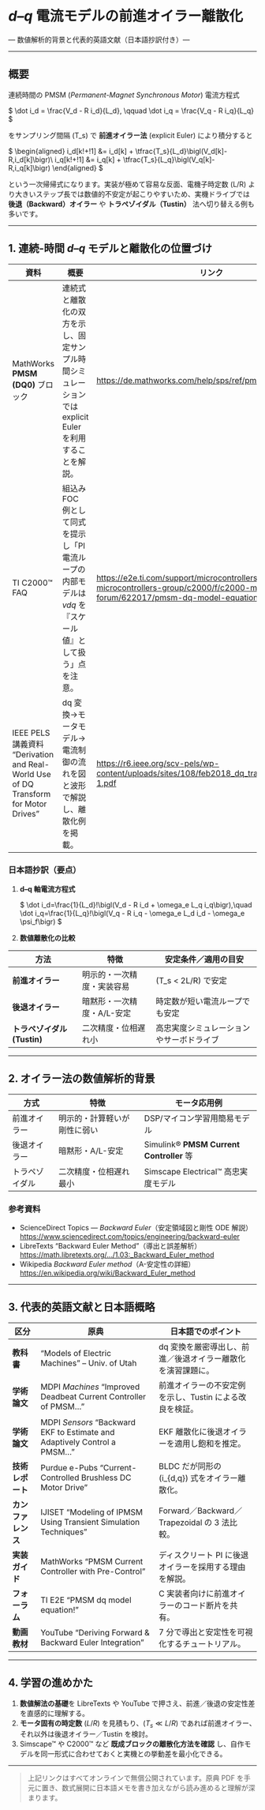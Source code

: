 # *d–q* 電流モデルの前進オイラー離散化  
— 数値解析的背景と代表的英語文献（日本語抄訳付き）—

---

## 概要

連続時間の PMSM (*Permanent-Magnet Synchronous Motor*) 電流方程式  

$
\dot i_d = \frac{V_d - R i_d}{L_d}, \qquad
\dot i_q = \frac{V_q - R i_q}{L_q}
$

をサンプリング間隔 \(T_s\) で **前進オイラー法** (explicit Euler) により積分すると

$
\begin{aligned}
i_d[k\!+\!1] &= i_d[k] + \tfrac{T_s}{L_d}\bigl(V_d[k]-R\,i_d[k]\bigr)\\
i_q[k\!+\!1] &= i_q[k] + \tfrac{T_s}{L_q}\bigl(V_q[k]-R\,i_q[k]\bigr)
\end{aligned}
$

という一次帰帰式になります。実装が極めて容易な反面、電機子時定数 \(L/R\) より大きいステップ長では数値的不安定が起こりやすいため、実機ドライブでは **後退（Backward）オイラー** や **トラペゾイダル（Tustin）** 法へ切り替える例も多いです。

---

## 1. 連続-時間 *d–q* モデルと離散化の位置づけ

| 資料 | 概要 | リンク |
|---|---|---|
| MathWorks **PMSM (DQ0)** ブロック | 連続式と離散化の双方を示し、固定サンプル時間シミュレーションでは explicit Euler を利用することを解説。 | <https://de.mathworks.com/help/sps/ref/pmsmdq0.html> |
| TI C2000™ FAQ | 組込み FOC 例として同式を提示し「PI 電流ループの内部モデルは *vdq* を『スケール値』として扱う」点を注意。 | <https://e2e.ti.com/support/microcontrollers/c2000-microcontrollers-group/c2000/f/c2000-microcontrollers-forum/622017/pmsm-dq-model-equation> |
| IEEE PELS 講義資料 “Derivation and Real-World Use of DQ Transform for Motor Drives” | dq 変換→モータモデル→電流制御の流れを図と波形で解説し、離散化例を掲載。 | <https://r6.ieee.org/scv-pels/wp-content/uploads/sites/108/feb2018_dq_transform_ogorman-1.pdf> |

### 日本語抄訳（要点）

1. **d–q 軸電流方程式**

   $
   \dot i_d=\frac{1}{L_d}\!\bigl(V_d - R i_d + \omega_e L_q i_q\bigr),\quad
   \dot i_q=\frac{1}{L_q}\!\bigl(V_q - R i_q - \omega_e L_d i_d - \omega_e \psi_f\bigr)
   $

2. **数値離散化の比較**

| 方法 | 特徴 | 安定条件／適用の目安 |
|------|------|------------------|
| **前進オイラー** | 明示的・一次精度・実装容易 | \(T_s < 2L/R\) で安定 |
| **後退オイラー** | 暗黙形・一次精度・A/L-安定 | 時定数が短い電流ループでも安定 |
| **トラペゾイダル (Tustin)** | 二次精度・位相遅れ小 | 高忠実度シミュレーションやサーボドライブ |

---

## 2. オイラー法の数値解析的背景

| 方式 | 特徴 | モータ応用例 |
|------|------|-------------|
| 前進オイラー | 明示的・計算軽いが剛性に弱い | DSP/マイコン学習用簡易モデル |
| 後退オイラー | 暗黙形・A/L-安定 | Simulink® **PMSM Current Controller** 等 |
| トラペゾイダル | 二次精度・位相遅れ最小 | Simscape Electrical™ 高忠実度モデル |

### 参考資料

* ScienceDirect Topics — *Backward Euler*（安定領域図と剛性 ODE 解説）  
  <https://www.sciencedirect.com/topics/engineering/backward-euler>
* LibreTexts “Backward Euler Method”（導出と誤差解析）  
  <https://math.libretexts.org/.../1.03:_Backward_Euler_method>
* Wikipedia *Backward Euler method*（A-安定性の詳細）  
  <https://en.wikipedia.org/wiki/Backward_Euler_method>

---

## 3. 代表的英語文献と日本語概略

| 区分 | 原典 | 日本語でのポイント |
|---|---|---|
| **教科書** | “Models of Electric Machines” – Univ. of Utah | dq 変換を厳密導出し、前進／後退オイラー離散化を演習課題に。 |
| **学術論文** | MDPI *Machines* “Improved Deadbeat Current Controller of PMSM…” | 前進オイラーの不安定例を示し、Tustin による改良を検証。 |
| **学術論文** | MDPI *Sensors* “Backward EKF to Estimate and Adaptively Control a PMSM…” | EKF 離散化に後退オイラーを適用し飽和を推定。 |
| **技術レポート** | Purdue e-Pubs “Current-Controlled Brushless DC Motor Drive” | BLDC だが同形の \(i_{d,q}\) 式をオイラー離散化。 |
| **カンファレンス** | IJISET “Modeling of IPMSM Using Transient Simulation Techniques” | Forward／Backward／Trapezoidal の 3 法比較。 |
| **実装ガイド** | MathWorks “PMSM Current Controller with Pre-Control” | ディスクリート PI に後退オイラーを採用する理由を解説。 |
| **フォーラム** | TI E2E “PMSM dq model equation!” | C 実装者向けに前進オイラーのコード断片を共有。 |
| **動画教材** | YouTube “Deriving Forward & Backward Euler Integration” | 7 分で導出と安定性を可視化するチュートリアル。 |

---

## 4. 学習の進めかた

1. **数値解法の基礎**を LibreTexts や YouTube で押さえ、前進／後退の安定性差を直感的に理解する。  
2. **モータ固有の時定数** $(L/R$) を見積もり、$(T_s \ll L/R$) であれば前進オイラー、それ以外は後退オイラー／Tustin を検討。  
3. Simscape™ や C2000™ など **既成ブロックの離散化方法を確認** し、自作モデルを同一形式に合わせておくと実機との挙動差を最小化できる。

---

> 上記リンクはすべてオンラインで無償公開されています。原典 PDF を手元に置き、数式展開に日本語メモを書き加えながら読み進めると理解が深まります。
